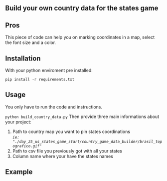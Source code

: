 ## Build your own country data for the states game

## Pros
This piece of code can help you on marking coordinates in a map, select the font size and a color.

## Installation
With your python enviroment pre installed:

```pip install -r requirements.txt```

## Usage
You only have to run the code and instructions.

```python build_country_data.py```
Then provide three main informations about your project:

1. Path to country map you want to pin states coordinations
<br>*```ie: "./day_25_us_states_game_start/country_game_data_builder/brasil_topografico.gif"```*
2. Path to csv file you previously got with all your states
3. Column name where your have the states names

## Example



